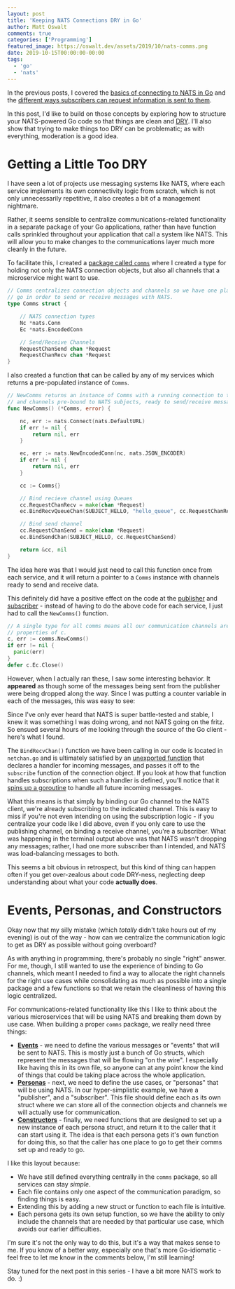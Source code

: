 ```yaml
---
layout: post
title: 'Keeping NATS Connections DRY in Go'
author: Matt Oswalt
comments: true
categories: ['Programming']
featured_image: https://oswalt.dev/assets/2019/10/nats-comms.png
date: 2019-10-15T00:00:00-00:00
tags:
  - 'go'
  - 'nats'
---
```


In the previous posts, I covered the [basics of connecting to NATS in Go](https://oswalt.dev/2019/09/kicking-the-tires-with-the-nats-go-client/)
and the [different ways subscribers can request information is sent to them](https://oswalt.dev/2019/09/controlling-information-flow-nats-subjects-and-queues/).

In this post, I'd like to build on those concepts by exploring how to structure your NATS-powered Go code so that
things are clean and [DRY](https://en.wikipedia.org/wiki/Don%27t_repeat_yourself). I'll also show that trying to make
things too DRY can be problematic; as with everything, moderation is a good idea.

# Getting a Little Too DRY

I have seen a lot of projects use messaging systems like NATS, where each service implements its own connectivity
logic from scratch, which is not only unnecessarily repetitive, it also creates a bit of a management nightmare.

Rather, it seems sensible to centralize communications-related functionality in a separate package of your Go
applications, rather than have function calls sprinkled throughout your application that call a system like NATS.
This will allow you to make changes to the communications layer much more cleanly in the future.

To facilitate this, I created a [package called `comms`](https://github.com/Mierdin/nats-go-examples/blob/master/example3/bad/comms/comms.go)
where I created a type for holding not only the NATS connection objects, but also all channels that a microservice
might want to use.

```go
// Comms centralizes connection objects and channels so we have one place to
// go in order to send or receive messages with NATS.
type Comms struct {

	// NATS connection types
	Nc *nats.Conn
	Ec *nats.EncodedConn

	// Send/Receive Channels
	RequestChanSend chan *Request
	RequestChanRecv chan *Request
}
```

I also created a function that can be called by any of my services which returns a pre-populated instance of `Comms`.

```go
// NewComms returns an instance of Comms with a running connection to the NATS server
// and channels pre-bound to NATS subjects, ready to send/receive messages
func NewComms() (*Comms, error) {

	nc, err := nats.Connect(nats.DefaultURL)
	if err != nil {
		return nil, err
	}

	ec, err := nats.NewEncodedConn(nc, nats.JSON_ENCODER)
	if err != nil {
		return nil, err
	}

	cc := Comms{}

	// Bind recieve channel using Queues
	cc.RequestChanRecv = make(chan *Request)
	ec.BindRecvQueueChan(SUBJECT_HELLO, "hello_queue", cc.RequestChanRecv)

	// Bind send channel
	cc.RequestChanSend = make(chan *Request)
	ec.BindSendChan(SUBJECT_HELLO, cc.RequestChanSend)

	return &cc, nil
}
```

The idea here was that I would just need to call this function once from each service, and it will return a pointer to a `Comms` instance with channels ready to send and receive data.

This definitely did have a positive effect on the code at the [publisher](https://github.com/Mierdin/nats-go-examples/blob/master/example3/bad/publisher.go) and [subscriber](https://github.com/Mierdin/nats-go-examples/blob/master/example3/bad/subscriber.go) - instead of having to do the above code for each service, I just had to call the `NewComms()` function.

```go
// A single type for all comms means all our communication channels are
// properties of c.
c, err := comms.NewComms()
if err != nil {
  panic(err)
}
defer c.Ec.Close()
```

However, when I actually ran these, I saw some interesting behavior. It **appeared** as though some of the messages
being sent from the publisher were being dropped along the way. Since I was putting a counter variable in each of the
messages, this was easy to see:

<div style="text-align:center;"><script id="asciicast-jyzNX3O9C4hdBhRPz9OsLEcxy" src="https://asciinema.org/a/jyzNX3O9C4hdBhRPz9OsLEcxy.js" async></script></div>

Since I've only ever heard that NATS is super battle-tested and stable, I knew it was something I was doing wrong, and not NATS going on the fritz. So ensued several hours of me looking through the source of the Go client - here's what I found.

The `BindRecvChan()` function we have been calling in our code is located in `netchan.go` and is ultimately satisfied
by an [unexported function](https://github.com/nats-io/go-nats/blob/df59787a1a1f724bc138977832dfda4c0eb3f9d2/netchan.go#L74)
that declares a handler for incoming messages, and passes it off to the `subscribe` function of the connection
object. If you look at how that function handles subscriptions when such a handler is defined, you'll notice that it 
[spins up a goroutine](https://github.com/nats-io/go-nats/blob/df59787a1a1f724bc138977832dfda4c0eb3f9d2/nats.go#L2818)
to handle all future incoming messages.

What this means is that simply by binding our Go channel to the NATS client, we're already subscribing to the
indicated channel. This is easy to miss if you're not even intending on using the subscription logic - if you
centralize your code like I did above, even if you only care to use the publishing channel, on binding a receive
channel, you're a subscriber. What was happening in the terminal output above was that NATS wasn't dropping any
messages; rather, I had one more subscriber than I intended, and NATS was load-balancing messages to both.

This seems a bit obvious in retrospect, but this kind of thing can happen often if you get over-zealous about code
DRY-ness, neglecting deep understanding about what your code **actually does**.

# Events, Personas, and Constructors

Okay now that my silly mistake (which *totally* didn't take hours out of my evening) is out of the way - how can we
centralize the communication logic to get as DRY as possible without going overboard?

As with anything in programming, there's probably no single "right" answer. For me, though, I still wanted to use the
experience of binding to Go channels, which meant I needed to find a way to allocate the right channels for the right
use cases while consolidating as much as possible into a single package and a few functions so that we retain the
cleanliness of having this logic centralized.

For communications-related functionality like this I like to think about the various microservices that will be using
NATS and breaking them down by use case. When building a proper `comms` package, we really need three things:

- [**Events**](https://github.com/Mierdin/nats-go-examples/blob/master/example3/good/comms/events.go) - we need to
  define the various messages or "events" that will be sent to NATS. This is mostly just a
  bunch of Go structs, which represent the messages that will be flowing "on the wire". I especially like having this
  in its own file, so anyone can at any point know the kind of things that could be taking place across the whole
  application.
- [**Personas**](https://github.com/Mierdin/nats-go-examples/blob/master/example3/good/comms/personas.go) - next,
  we need to define the use cases, or "personas" that will be using NATS. In our hyper-simplistic
  example, we have a "publisher", and a "subscriber". This file should define each as its own struct where we can
  store all of the connection objects and channels we will actually use for communication.
- [**Constructors**](https://github.com/Mierdin/nats-go-examples/blob/master/example3/good/comms/constructors.go) -
  finally, we need functions that are designed to set up a new instance of each persona struct, and return it
  to the caller that it can start using it. The idea is that each persona gets it's own function for doing this, so
  that the caller has one place to go to get their comms set up and ready to go.

I like this layout because:

- We have still defined everything centrally in the `comms` package, so all services can stay *simple*.
- Each file contains only one aspect of the communication paradigm, so finding things is easy.
- Extending this by adding a new struct or function to each file is intuitive.
- Each persona gets its own setup function, so we have the ability to only include the channels that are needed by
  that particular use case, which avoids our earlier difficulties.

I'm sure it's not the only way to do this, but it's a way that makes sense to me. If you know of a better way,
especially one that's more Go-idiomatic - feel free to let me know in the comments below, I'm still learning!

Stay tuned for the next post in this series - I have a bit more NATS work to do. :)
